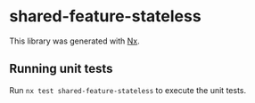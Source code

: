 # shared-feature-stateless

This library was generated with [Nx](https://nx.dev).

## Running unit tests

Run `nx test shared-feature-stateless` to execute the unit tests.
